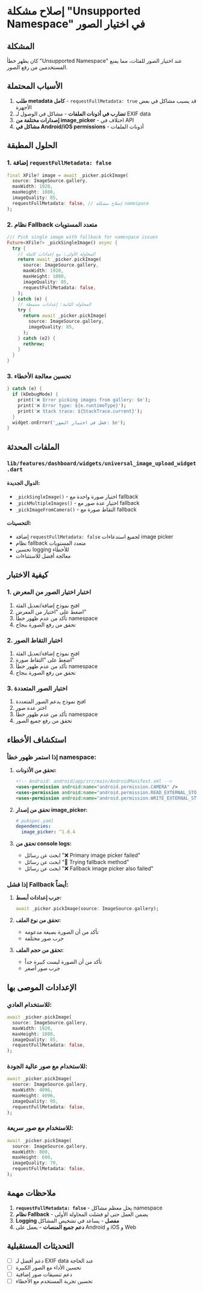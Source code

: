# إصلاح مشكلة "Unsupported Namespace" في اختيار الصور

## المشكلة

كان يظهر خطأ "Unsupported Namespace" عند اختيار الصور للفئات، مما يمنع المستخدمين من رفع الصور.

## الأسباب المحتملة

1. **طلب metadata كامل** - `requestFullMetadata: true` قد يسبب مشاكل في بعض الأجهزة
2. **تضارب في أذونات الملفات** - مشاكل في الوصول لـ EXIF data
3. **إصدارات مختلفة من image_picker** - اختلاف في API
4. **مشاكل في Android/iOS permissions** - أذونات الملفات

## الحلول المطبقة

### 1. إضافة `requestFullMetadata: false`

```dart
final XFile? image = await _picker.pickImage(
  source: ImageSource.gallery,
  maxWidth: 1920,
  maxHeight: 1080,
  imageQuality: 85,
  requestFullMetadata: false, // إصلاح مشكلة namespace
);
```

### 2. نظام Fallback متعدد المستويات

```dart
/// Pick single image with fallback for namespace issues
Future<XFile?> _pickSingleImage() async {
  try {
    // المحاولة الأولى: مع إعدادات كاملة
    return await _picker.pickImage(
      source: ImageSource.gallery,
      maxWidth: 1920,
      maxHeight: 1080,
      imageQuality: 85,
      requestFullMetadata: false,
    );
  } catch (e) {
    // المحاولة الثانية: إعدادات مبسطة
    try {
      return await _picker.pickImage(
        source: ImageSource.gallery,
        imageQuality: 85,
      );
    } catch (e2) {
      rethrow;
    }
  }
}
```

### 3. تحسين معالجة الأخطاء

```dart
} catch (e) {
  if (kDebugMode) {
    print('❌ Error picking images from gallery: $e');
    print('❌ Error type: ${e.runtimeType}');
    print('❌ Stack trace: ${StackTrace.current}');
  }
  widget.onError('فشل في اختيار الصور: $e');
}
```

## الملفات المحدثة

### `lib/features/dashboard/widgets/universal_image_upload_widget.dart`

#### الدوال الجديدة:
- `_pickSingleImage()` - اختيار صورة واحدة مع fallback
- `_pickMultipleImages()` - اختيار عدة صور مع fallback  
- `_pickImageFromCamera()` - التقاط صورة مع fallback

#### التحسينات:
- إضافة `requestFullMetadata: false` لجميع استدعاءات image picker
- نظام fallback متعدد المستويات
- تحسين logging للأخطاء
- معالجة أفضل للاستثناءات

## كيفية الاختبار

### 1. اختبار اختيار الصور من المعرض
1. افتح نموذج إضافة/تعديل الفئة
2. اضغط على "اختيار من المعرض"
3. تأكد من عدم ظهور خطأ namespace
4. تحقق من رفع الصورة بنجاح

### 2. اختبار التقاط الصور
1. افتح نموذج إضافة/تعديل الفئة
2. اضغط على "التقاط صورة"
3. تأكد من عدم ظهور خطأ namespace
4. تحقق من رفع الصورة بنجاح

### 3. اختبار الصور المتعددة
1. افتح نموذج يدعم الصور المتعددة
2. اختر عدة صور
3. تأكد من عدم ظهور خطأ namespace
4. تحقق من رفع جميع الصور

## استكشاف الأخطاء

### إذا استمر ظهور خطأ namespace:

1. **تحقق من الأذونات:**
   ```xml
   <!-- Android: android/app/src/main/AndroidManifest.xml -->
   <uses-permission android:name="android.permission.CAMERA" />
   <uses-permission android:name="android.permission.READ_EXTERNAL_STORAGE" />
   <uses-permission android:name="android.permission.WRITE_EXTERNAL_STORAGE" />
   ```

2. **تحقق من إصدار image_picker:**
   ```yaml
   # pubspec.yaml
   dependencies:
     image_picker: ^1.0.4
   ```

3. **تحقق من console logs:**
   - ابحث عن رسائل "❌ Primary image picker failed"
   - ابحث عن رسائل "🔄 Trying fallback method"
   - ابحث عن رسائل "❌ Fallback image picker also failed"

### إذا فشل Fallback أيضاً:

1. **جرب إعدادات أبسط:**
   ```dart
   await _picker.pickImage(source: ImageSource.gallery);
   ```

2. **تحقق من نوع الملف:**
   - تأكد من أن الصورة بصيغة مدعومة
   - جرب صور مختلفة

3. **تحقق من حجم الملف:**
   - تأكد من أن الصورة ليست كبيرة جداً
   - جرب صور أصغر

## الإعدادات الموصى بها

### للاستخدام العادي:
```dart
await _picker.pickImage(
  source: ImageSource.gallery,
  maxWidth: 1920,
  maxHeight: 1080,
  imageQuality: 85,
  requestFullMetadata: false,
);
```

### للاستخدام مع صور عالية الجودة:
```dart
await _picker.pickImage(
  source: ImageSource.gallery,
  maxWidth: 4096,
  maxHeight: 4096,
  imageQuality: 95,
  requestFullMetadata: false,
);
```

### للاستخدام مع صور سريعة:
```dart
await _picker.pickImage(
  source: ImageSource.gallery,
  maxWidth: 800,
  maxHeight: 600,
  imageQuality: 70,
  requestFullMetadata: false,
);
```

## ملاحظات مهمة

1. **`requestFullMetadata: false`** - يحل معظم مشاكل namespace
2. **نظام Fallback** - يضمن العمل حتى لو فشلت المحاولة الأولى
3. **Logging مفصل** - يساعد في تشخيص المشاكل
4. **دعم جميع المنصات** - يعمل على Android و iOS و Web

## التحديثات المستقبلية

- [ ] دعم أفضل لـ EXIF data عند الحاجة
- [ ] تحسين الأداء مع الصور الكبيرة
- [ ] دعم تنسيقات صور إضافية
- [ ] تحسين تجربة المستخدم مع الأخطاء
